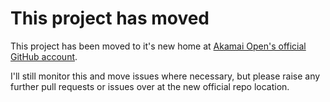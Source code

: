 # This project has moved
This project has been moved to it's new home at [Akamai Open's official GitHub account](https://github.com/akamai-open/AkamaiOPEN-edgegrid-node).

I'll still monitor this and move issues where necessary, but please raise any further pull requests or issues over at the new official repo location.
